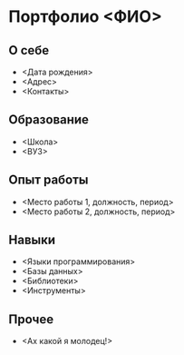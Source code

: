 # Портфолио <ФИО>
## О себе
* <Дата рождения>
* <Адрес>
* <Контакты>
## Образование
* <Школа>
* <ВУЗ>
## Опыт работы
* <Место работы 1, должность, период>
* <Место работы 2, должность, период>
## Навыки
* <Языки программирования>
* <Базы данных>
* <Библиотеки>
* <Инструменты>
## Прочее
* <Ах какой я молодец!>
